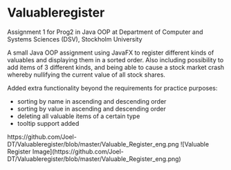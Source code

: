 # Valuableregister
Assignment 1 for Prog2 in Java OOP at Department of Computer and Systems Sciences (DSV), Stockholm University

A small Java OOP assignment using JavaFX to register different kinds of valuables and displaying them in a sorted order. Also including possibility to add items of 3 different kinds, and being able to cause a stock market crash whereby nullifying the current value of all stock shares.

Added extra functionality beyond the requirements for practice purposes:
<ul>
<li>sorting by name in ascending and descending order</li>
<li>sorting by value in ascending and descending order</li>
<li>deleting all valuable items of a certain type</li>
<li>tooltip support added</li>
</ul>
https://github.com/Joel-DT/Valuableregister/blob/master/Valuable_Register_eng.png
![Valuable Register Image](https://github.com/Joel-DT/Valuableregister/blob/master/Valuable_Register_eng.png)
